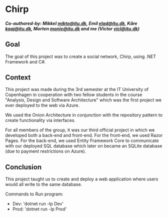 ﻿# Chirp

##### Co-authored-by: Mikkel <mikto@itu.dk>, Emil <elad@itu.dk>, Kåre <kaaj@itu.dk>, Morten <monie@itu.dk> and me (Victor <vicl@itu.dk>)

## Goal
The goal of this project was to create a social network, Chirp, using .NET Framework and C#.

## Context
This project was made during the 3rd semester at the IT University of Copenhagen in cooperation with two fellow students in the course "Analysis, Design and Software Architecture" which was the first project we ever deployed to the web via Azure.

We used the Onion Architecture in conjunction with the repository pattern to create functionality via interfaces.

For all members of the group, it was our third official project in which we developed both a back-end and front-end. For the front-end, we used Razor Pages. For the back-end, we used Entity Framework Core to communicate with our deployed SQL database which later on became an SQLite database (due to payment restrictions on Azure).

## Conclusion
This project taught us to create and deploy a web application where users would all write to the same database.

Commands to Run program:
 - Dev: 'dotnet run -lp Dev'
 - Prod: 'dotnet run -lp Prod'
